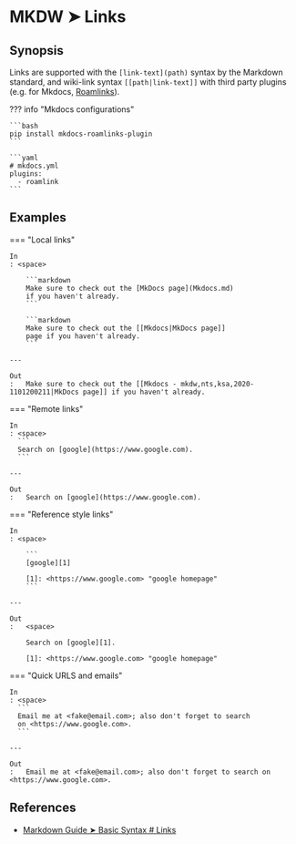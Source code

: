 # MKDW ➤ Links

## Synopsis

Links are supported with the `[link-text](path)` syntax by the Markdown standard, and wiki-link syntax `[[path|link-text]]` with third party plugins (e.g. for Mkdocs, [Roamlinks](https://github.com/Jackiexiao/mkdocs-roamlinks-plugin)).

??? info "Mkdocs configurations"

    ```bash
    pip install mkdocs-roamlinks-plugin
    ```

    ```yaml
    # mkdocs.yml
    plugins:
      - roamlink
    ```

## Examples

=== "Local links"

    In
    : <space>

        ```markdown
        Make sure to check out the [MkDocs page](Mkdocs.md)
        if you haven't already.
        ```

        ```markdown
        Make sure to check out the [​[Mkdocs|MkDocs page]]
        page if you haven't already.
        ```

    ---

    Out
    :   Make sure to check out the [[Mkdocs - mkdw,nts,ksa,2020-1101200211|MkDocs page]] if you haven't already.

=== "Remote links"

    In
    : <space>
      ```
      Search on [google](https://www.google.com).
      ```

    ---

    Out
    :   Search on [google](https://www.google.com).

=== "Reference style links"

    In
    : <space>

        ```
        [google][1]

        [1]: <https://www.google.com> "google homepage"
        ```

    ---

    Out
    :   <space>

        Search on [google][1].

        [1]: <https://www.google.com> "google homepage"

=== "Quick URLS and emails"

    In
    : <space>
      ```
      Email me at <fake@email.com>; also don't forget to search
      on <https://www.google.com>.
      ```

    ---

    Out
    :   Email me at <fake@email.com>; also don't forget to search on <https://www.google.com>.

## References

- [Markdown Guide ➤ Basic Syntax # Links](https://www.markdownguide.org/basic-syntax/#links)
